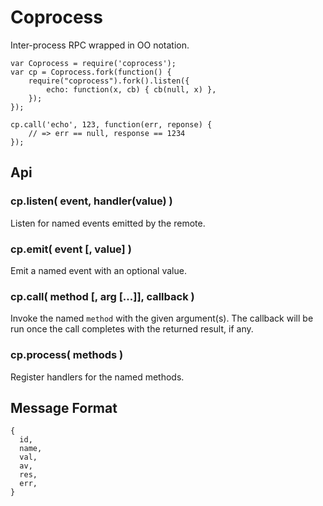 Coprocess
=========

Inter-process RPC wrapped in OO notation.

    var Coprocess = require('coprocess');
    var cp = Coprocess.fork(function() {
        require("coprocess").fork().listen({
            echo: function(x, cb) { cb(null, x) },
        });
    });

    cp.call('echo', 123, function(err, reponse) {
        // => err == null, response == 1234
    });

Api
----------------

### cp.listen( event, handler(value) )

Listen for named events emitted by the remote.

### cp.emit( event [, value] )

Emit a named event with an optional value.

### cp.call( method [, arg [...]], callback )

Invoke the named `method` with the given argument(s).  The callback will be run once the
call completes with the returned result, if any.

### cp.process( methods )

Register handlers for the named methods.


Message Format
----------------

    {
      id,
      name,
      val,
      av,
      res,
      err,
    }
